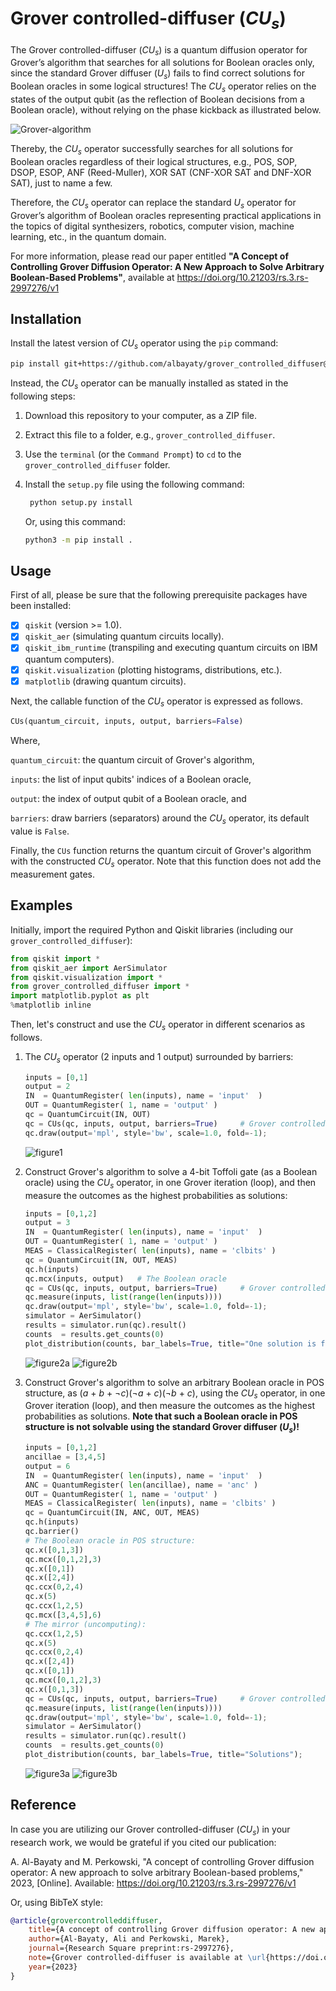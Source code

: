 # Grover controlled-diffuser (*CU<sub>s<sub>*)

The Grover controlled-diffuser (*CU<sub>s<sub>*) is a quantum diffusion operator for Grover’s algorithm that searches for all solutions for Boolean oracles only, since the standard Grover diffuser (*U<sub>s<sub>*) fails to find correct solutions for Boolean oracles in some logical structures! The *CU<sub>s<sub>* operator relies on the states of the output qubit (as the reflection of Boolean decisions from a Boolean oracle), without relying on the phase kickback as illustrated below.

![Grover-algorithm](images/Grover-algorithm.png "Grover's algorithm with the CUs operator")

Thereby, the *CU<sub>s<sub>* operator successfully searches for all solutions for Boolean oracles regardless of their logical structures, e.g., POS, SOP, DSOP, ESOP, ANF (Reed-Muller), XOR SAT (CNF-XOR SAT and DNF-XOR SAT), just to name a few.

Therefore, the *CU<sub>s<sub>* operator can replace the standard *U<sub>s<sub>* operator for Grover’s algorithm of Boolean oracles representing practical applications in the topics of digital synthesizers, robotics, computer vision, machine learning, etc., in the quantum domain.

For more information, please read our paper entitled **"A Concept of Controlling Grover Diffusion Operator: A New Approach to Solve Arbitrary Boolean-Based Problems"**, available at https://doi.org/10.21203/rs.3.rs-2997276/v1

## Installation

Install the latest version of *CU<sub>s<sub>* operator using the `pip` command:

```bash
pip install git+https://github.com/albayaty/grover_controlled_diffuser@main
```

Instead, the *CU<sub>s<sub>* operator can be manually installed as stated in the following steps:

1. Download this repository to your computer, as a ZIP file.
2. Extract this file to a folder, e.g., `grover_controlled_diffuser`.
3. Use the `terminal` (or the `Command Prompt`) to `cd` to the `grover_controlled_diffuser` folder.
4. Install the `setup.py` file using the following command:

   ```bash
    python setup.py install
    ```
    Or, using this command:

    ```bash
    python3 -m pip install .
    ```

## Usage

First of all, please be sure that the following prerequisite packages have been installed:

- [X] `qiskit` (version >= 1.0).
- [X] `qiskit_aer` (simulating quantum circuits locally).
- [X] `qiskit_ibm_runtime` (transpiling and executing quantum circuits on IBM quantum computers).
- [X] `qiskit.visualization` (plotting histograms, distributions, etc.).
- [X] `matplotlib` (drawing quantum circuits).

Next, the callable function of the *CU<sub>s<sub>* operator is expressed as follows.

```python
CUs(quantum_circuit, inputs, output, barriers=False)
```

Where,

`quantum_circuit`: the quantum circuit of Grover's algorithm,

`inputs`: the list of input qubits' indices of a Boolean oracle,

`output`: the index of output qubit of a Boolean oracle, and

`barriers`: draw barriers (separators) around the *CU<sub>s<sub>* operator, its default value is `False`.
    
Finally, the `CUs` function returns the quantum circuit of Grover's algorithm with the constructed *CU<sub>s<sub>* operator. Note that this function does not add the measurement gates.

## Examples

Initially, import the required Python and Qiskit libraries (including our `grover_controlled_diffuser`):
```python
from qiskit import *
from qiskit_aer import AerSimulator
from qiskit.visualization import *
from grover_controlled_diffuser import *
import matplotlib.pyplot as plt
%matplotlib inline
```

Then, let's construct and use the *CU<sub>s<sub>* operator in different scenarios as follows.

1. The *CU<sub>s<sub>* operator (2 inputs and 1 output) surrounded by barriers:
    ```python
    inputs = [0,1]
    output = 2
    IN  = QuantumRegister( len(inputs), name = 'input'  )
    OUT = QuantumRegister( 1, name = 'output' )
    qc = QuantumCircuit(IN, OUT)
    qc = CUs(qc, inputs, output, barriers=True)     # Grover controlled-diffuser (CUs)
    qc.draw(output='mpl', style='bw', scale=1.0, fold=-1);
    ```    
    ![figure1](images/figure1.png)

2. Construct Grover's algorithm to solve a 4-bit Toffoli gate (as a Boolean oracle) using the *CU<sub>s<sub>* operator, in one Grover iteration (loop), and then measure the outcomes as the highest probabilities as solutions:
    ```python
    inputs = [0,1,2]
    output = 3
    IN  = QuantumRegister( len(inputs), name = 'input'  )
    OUT = QuantumRegister( 1, name = 'output' )
    MEAS = ClassicalRegister( len(inputs), name = 'clbits' )
    qc = QuantumCircuit(IN, OUT, MEAS)
    qc.h(inputs)
    qc.mcx(inputs, output)   # The Boolean oracle
    qc = CUs(qc, inputs, output, barriers=True)     # Grover controlled-diffuser (CUs)
    qc.measure(inputs, list(range(len(inputs))))
    qc.draw(output='mpl', style='bw', scale=1.0, fold=-1);
    simulator = AerSimulator()
    results = simulator.run(qc).result()
    counts  = results.get_counts(0)
    plot_distribution(counts, bar_labels=True, title="One solution is found when all inputs are in the |1? states");
    ```
    ![figure2a](images/figure2a.png)
    ![figure2b](images/figure2b.png)

3. Construct Grover's algorithm to solve an arbitrary Boolean oracle in POS structure, as (*a* + *b* + ¬*c*)(¬*a* + *c*)(¬*b* + *c*), using the *CU<sub>s<sub>* operator, in one Grover iteration (loop), and then measure the outcomes as the highest probabilities as solutions. **Note that such a Boolean oracle in POS structure is not solvable using the standard Grover diffuser (*U<sub>s<sub>*)!**
    ```python
    inputs = [0,1,2]
    ancillae = [3,4,5]
    output = 6
    IN  = QuantumRegister( len(inputs), name = 'input'  )
    ANC = QuantumRegister( len(ancillae), name = 'anc' )
    OUT = QuantumRegister( 1, name = 'output' )
    MEAS = ClassicalRegister( len(inputs), name = 'clbits' )
    qc = QuantumCircuit(IN, ANC, OUT, MEAS)
    qc.h(inputs)
    qc.barrier()
    # The Boolean oracle in POS structure:
    qc.x([0,1,3])
    qc.mcx([0,1,2],3)
    qc.x([0,1])
    qc.x([2,4])
    qc.ccx(0,2,4)
    qc.x(5)
    qc.ccx(1,2,5)
    qc.mcx([3,4,5],6)
    # The mirror (uncomputing):
    qc.ccx(1,2,5)
    qc.x(5)
    qc.ccx(0,2,4)
    qc.x([2,4])
    qc.x([0,1])
    qc.mcx([0,1,2],3)
    qc.x([0,1,3])
    qc = CUs(qc, inputs, output, barriers=True)     # Grover controlled-diffuser (CUs)
    qc.measure(inputs, list(range(len(inputs))))
    qc.draw(output='mpl', style='bw', scale=1.0, fold=-1);
    simulator = AerSimulator()
    results = simulator.run(qc).result()
    counts  = results.get_counts(0)
    plot_distribution(counts, bar_labels=True, title="Solutions");
    ```
    ![figure3a](images/figure3a.png)
    ![figure3b](images/figure3b.png)

## Reference

In case you are utilizing our Grover controlled-diffuser (*CU<sub>s<sub>*) in your research work, we would be grateful if you cited our publication:

A. Al-Bayaty and M. Perkowski, "A concept of controlling Grover diffusion operator: A new approach to solve arbitrary Boolean-based problems," 2023, [Online]. Available: https://doi.org/10.21203/rs.3.rs-2997276/v1

Or, using BibTeX style:

```bibtex
@article{grovercontrolleddiffuser,
    title={A concept of controlling Grover diffusion operator: A new approach to solve arbitrary Boolean-based problems},
    author={Al-Bayaty, Ali and Perkowski, Marek},
    journal={Research Square preprint:rs-2997276},
    note={Grover controlled-diffuser is available at \url{https://doi.org/10.21203/rs.3.rs-2997276/v1}},
    year={2023}
}
```
